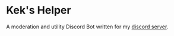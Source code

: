 # Kek's Helper

A moderation and utility Discord Bot written for my [discord server](https://discord.gg/Cq2UpzeTnm). 
